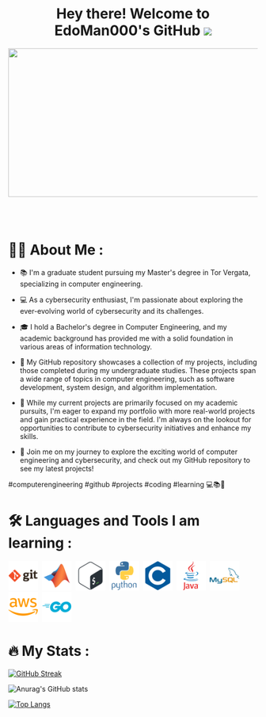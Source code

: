 <div align="center">
  <h1>
    Hey there! Welcome to EdoMan000's GitHub
    <img src="https://media.giphy.com/media/hvRJCLFzcasrR4ia7z/giphy.gif" width="30px"/>
  </h1>
</div>

<div align="center">
  <img src="https://media.giphy.com/media/26tn33aiTi1jkl6H6/giphy.gif" width="600" height="300"/>
</div>

<br/><br/>

# :man_technologist: About Me :

- 📚 I'm a graduate student pursuing my Master's degree in Tor Vergata, specializing in computer engineering. 

- 💻 As a cybersecurity enthusiast, I'm passionate about exploring the ever-evolving world of cybersecurity and its challenges. 

- 🎓 I hold a Bachelor's degree in Computer Engineering, and my academic background has provided me with a solid foundation in various areas of information technology. 

- 💪 My GitHub repository showcases a collection of my projects, including those completed during my undergraduate studies. These projects span a wide range of topics in computer engineering, such as software development, system design, and algorithm implementation. 

- 💼 While my current projects are primarily focused on my academic pursuits, I'm eager to expand my portfolio with more real-world projects and gain practical experience in the field. I'm always on the lookout for opportunities to contribute to cybersecurity initiatives and enhance my skills. 

- 🚀 Join me on my journey to explore the exciting world of computer engineering and cybersecurity, and check out my GitHub repository to see my latest projects! 

#computerengineering #github #projects #coding #learning 💻📚💼


# :hammer_and_wrench: Languages and Tools I am learning :
<div>
  <img src="https://github.com/devicons/devicon/blob/master/icons/git/git-original-wordmark.svg" title="Git" **alt="Git" width="60" height="60"/>&nbsp;
  <img src="https://github.com/devicons/devicon/blob/master/icons/matlab/matlab-original.svg" title="MATLAB" **alt="MATLAB" width="60" height="60"/>&nbsp;
  <img src="https://github.com/devicons/devicon/blob/master/icons/bash/bash-original.svg" title="Bash" **alt="Bash" width="60" height="60"/>&nbsp;
  <img src="https://github.com/devicons/devicon/blob/master/icons/python/python-original-wordmark.svg" title="Python" **alt="Python" width="60" height="60"/>&nbsp;
  <img src="https://github.com/devicons/devicon/blob/master/icons/c/c-plain.svg" title="C" alt="C" width="60" height="60"/>&nbsp;
  <img src="https://github.com/devicons/devicon/blob/master/icons/java/java-original-wordmark.svg" title="Java" alt="Java" width="60" height="60"/>&nbsp;
  <img src="https://github.com/devicons/devicon/blob/master/icons/mysql/mysql-original-wordmark.svg" title="MySQL"  alt="MySQL" width="60" height="60"/>&nbsp;
  <img src="https://github.com/devicons/devicon/blob/master/icons/amazonwebservices/amazonwebservices-plain-wordmark.svg" title="AWS" alt="AWS" width="60" height="60"/>&nbsp;
  <img src="https://github.com/devicons/devicon/blob/master/icons/go/go-original-wordmark.svg" title="Go" **alt="Go" width="60" height="60"/>&nbsp;
</div>


# :fire: My Stats :

[![GitHub Streak](http://github-readme-streak-stats.herokuapp.com?user=EdoMan000&theme=dark&hide_border=true)](https://git.io/streak-stats)

![Anurag's GitHub stats](https://github-readme-stats.vercel.app/api?username=EdoMan000&theme=dark&hide_border=true)

[![Top Langs](https://github-readme-stats.vercel.app/api/top-langs/?username=EdoMan000&hide_progress=true&theme=dark&langs_count=10&hide_border=true)](https://github.com/anuraghazra/github-readme-stats)
